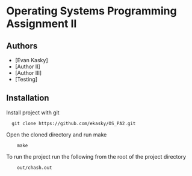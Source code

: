 
# Operating Systems Programming Assignment II



## Authors

- [Evan Kasky]
- [Author II]
- [Author III]
- [Testing]



## Installation

Install project with git

```git
  git clone https://github.com/ekasky/OS_PA2.git
```

Open the cloned directory and run make

``` make
    make
```

To run the project run the following from the root of the project directory

```
    out/chash.out
```
